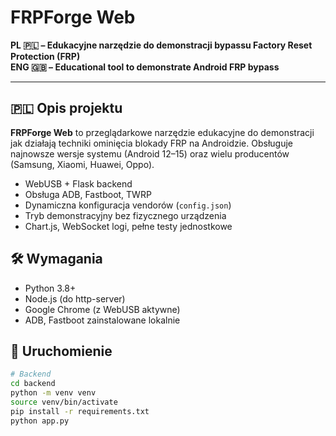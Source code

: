 

# FRPForge Web

**PL 🇵🇱 – Edukacyjne narzędzie do demonstracji bypassu Factory Reset Protection (FRP)**  
**ENG 🇬🇧 – Educational tool to demonstrate Android FRP bypass**

---

## 🇵🇱 Opis projektu

**FRPForge Web** to przeglądarkowe narzędzie edukacyjne do demonstracji jak działają techniki ominięcia blokady FRP na Androidzie. Obsługuje najnowsze wersje systemu (Android 12–15) oraz wielu producentów (Samsung, Xiaomi, Huawei, Oppo).

- WebUSB + Flask backend
- Obsługa ADB, Fastboot, TWRP
- Dynamiczna konfiguracja vendorów (`config.json`)
- Tryb demonstracyjny bez fizycznego urządzenia
- Chart.js, WebSocket logi, pełne testy jednostkowe

## 🛠 Wymagania

- Python 3.8+
- Node.js (do http-server)
- Google Chrome (z WebUSB aktywne)
- ADB, Fastboot zainstalowane lokalnie

## 🔧 Uruchomienie

```bash
# Backend
cd backend
python -m venv venv
source venv/bin/activate
pip install -r requirements.txt
python app.py
